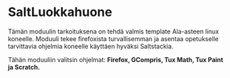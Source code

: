 # SaltLuokkahuone

Tämän moduulin tarkoituksena on tehdä valmis template Ala-asteen linux koneelle.
Moduuli tekee firefoxista turvallisemman ja asentaa opetukselle tarvittavia ohjelmia koneelle käyttäen hyväksi Saltstackia.

Tähän moduuliin valitsin ohjelmat: **Firefox, GCompris, Tux Math, Tux Paint ja Scratch.**


